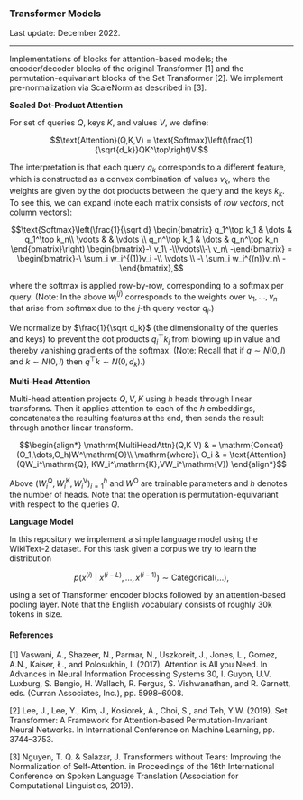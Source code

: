 ### Transformer Models

Last update: December 2022.

---

Implementations of blocks for attention-based models; the encoder/decoder blocks of the original Transformer [1] and the permutation-equivariant blocks of the Set Transformer [2]. We implement pre-normalization via ScaleNorm as described in [3].

**Scaled Dot-Product Attention**

For set of queries $Q$, keys $K$, and values $V$, we define:

```math
\text{Attention}(Q,K,V) = \text{Softmax}\left(\frac{1}{\sqrt{d_k}}QK^\top\right)V.
```

The interpretation is that each query $q_k$ corresponds to a different feature, which is constructed as a convex combination of values $v_k$, where the weights are given by the dot products between the query and the keys $k_k$. To see this, we can expand (note each matrix consists of *row vectors*, not column vectors):
```math
\text{Softmax}\left(\frac{1}{\sqrt d}
\begin{bmatrix}
q_1^\top k_1 & \dots & q_1^\top k_n\\
\vdots & & \vdots \\
q_n^\top k_1 & \dots & q_n^\top k_n
\end{bmatrix}\right) \begin{bmatrix}-\ v_1\ -\\\vdots\\-\ v_n\ -\end{bmatrix} =
\begin{bmatrix}-\ \sum_i w_i^{(1)}v_i -\\ \vdots \\ -\ \sum_i w_i^{(n)}v_n\ -\end{bmatrix},
```

where the softmax is applied row-by-row, corresponding to a softmax per query. (Note: In the above $w_i^{(j)}$ corresponds to the weights over $v_1,\dots,v_n$ that arise from softmax due to the $j$-th query vector $q_j$.)

We normalize by $\frac{1}{\sqrt d_k}$ (the dimensionality of the queries and keys) to prevent the dot products $q_i^\top k_j$ from blowing up in value and thereby vanishing gradients of the softmax. (Note: Recall that if $q \sim N(0, I)$ and $k\sim N(0,I)$ then $q^\top k\sim N(0, d_k)$.)

**Multi-Head Attention**

Multi-head attention projects $Q,V,K$ using $h$ heads through linear transforms. Then it applies attention to each of the $h$ embeddings, concatenates the resulting features at the end, then sends the result through another linear transform.

```math
\begin{align*}
\mathrm{MultiHeadAttn}(Q,K V) & = \mathrm{Concat}(O_1,\dots,O_h)W^\mathrm{O}\\
\mathrm{where}\ O_i & = \text{Attention}(QW_i^\mathrm{Q}, KW_i^\mathrm{K},VW_i^\mathrm{V})
\end{align*}
```

Above $(W_i^\mathrm{Q},W_i^\mathrm{K},W_i^\mathrm{V})_{i=1}^h$ and $W^\mathrm{O}$ are trainable parameters and $h$ denotes the number of heads. Note that the operation is permutation-equivariant with respect to the queries $Q$.

**Language Model**

In this repository we implement a simple language model using the WikiText-2 dataset. For this task given a corpus we try to learn the distribution

```math
p(x^{(i)}\ |\ x^{(i-L)},\dots,x^{(i-1)}) \sim \mathrm{Categorical}(\dots),
```
using a set of Transformer encoder blocks followed by an attention-based pooling layer. Note that the English vocabulary consists of roughly 30k tokens in size.

#### References

[1] Vaswani, A., Shazeer, N., Parmar, N., Uszkoreit, J., Jones, L., Gomez, A.N., Kaiser, Ł., and Polosukhin, I. (2017). Attention is All you Need. In Advances in Neural Information Processing Systems 30, I. Guyon, U.V. Luxburg, S. Bengio, H. Wallach, R. Fergus, S. Vishwanathan, and R. Garnett, eds. (Curran Associates, Inc.), pp. 5998–6008.

[2] Lee, J., Lee, Y., Kim, J., Kosiorek, A., Choi, S., and Teh, Y.W. (2019). Set Transformer: A Framework for Attention-based Permutation-Invariant Neural Networks. In International Conference on Machine Learning, pp. 3744–3753.

[3] Nguyen, T. Q. & Salazar, J. Transformers without Tears: Improving the Normalization of Self-Attention. in Proceedings of the 16th International Conference on Spoken Language Translation (Association for Computational Linguistics, 2019).
